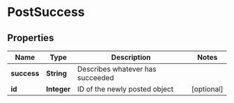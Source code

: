 
# PostSuccess

## Properties
Name | Type | Description | Notes
------------ | ------------- | ------------- | -------------
**success** | **String** | Describes whatever has succeeded | 
**id** | **Integer** | ID of the newly posted object |  [optional]



